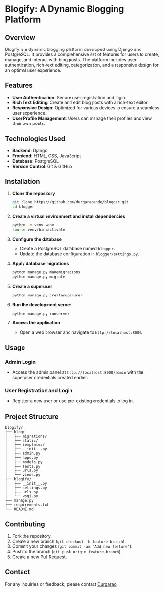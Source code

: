 
# Blogify: A Dynamic Blogging Platform

## Overview

Blogify is a dynamic blogging platform developed using Django and PostgreSQL. It provides a comprehensive set of features for users to create, manage, and interact with blog posts. The platform includes user authentication, rich-text editing, categorization, and a responsive design for an optimal user experience.

## Features

- **User Authentication**: Secure user registration and login.
- **Rich Text Editing**: Create and edit blog posts with a rich-text editor.
- **Responsive Design**: Optimized for various devices to ensure a seamless user experience.
- **User Profile Management**: Users can manage their profiles and view their own posts.

## Technologies Used

- **Backend**: Django
- **Frontend**: HTML, CSS, JavaScript
- **Database**: PostgreSQL
- **Version Control**: Git & GitHub

## Installation

1. **Clone the repository**
    ```bash
    git clone https://github.com/durgaraoande/blogger.git
    cd blogger
    ```

2. **Create a virtual environment and install dependencies**
    ```bash
    python -m venv venv
    source venv/bin/activate
    ```

3. **Configure the database**
    - Create a PostgreSQL database named `blogger`.
    - Update the database configuration in `blogger/settings.py`.

4. **Apply database migrations**
    ```bash
    python manage.py makemigrations
    python manage.py migrate
    ```

5. **Create a superuser**
    ```bash
    python manage.py createsuperuser
    ```

6. **Run the development server**
    ```bash
    python manage.py runserver
    ```

7. **Access the application**
    - Open a web browser and navigate to `http://localhost:8000`.

## Usage

### Admin Login
- Access the admin panel at `http://localhost:8000/admin` with the superuser credentials created earlier.

### User Registration and Login
- Register a new user or use pre-existing credentials to log in.

## Project Structure

```
blogify/
├── blog/
│   ├── migrations/
│   ├── static/
│   ├── templates/
│   ├── __init__.py
│   ├── admin.py
│   ├── apps.py
│   ├── models.py
│   ├── tests.py
│   ├── urls.py
│   └── views.py
├── blogify/
│   ├── __init__.py
│   ├── settings.py
│   ├── urls.py
│   └── wsgi.py
├── manage.py
├── requirements.txt
└── README.md
```

## Contributing

1. Fork the repository.
2. Create a new branch (`git checkout -b feature-branch`).
3. Commit your changes (`git commit -am 'Add new feature'`).
4. Push to the branch (`git push origin feature-branch`).
5. Create a new Pull Request.


## Contact

For any inquiries or feedback, please contact [Durgarao](mailto:durgaraoande9@gmail.com).
